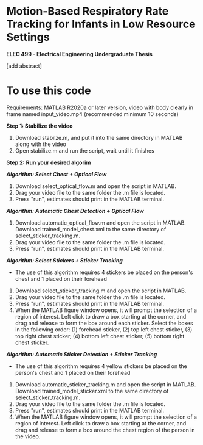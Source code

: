 # Motion-Based Respiratory Rate Tracking for Infants in Low Resource Settings

**ELEC 499 - Electrical Engineering Undergraduate Thesis** 

[add abstract]


# To use this code
Requirements: MATLAB R2020a or later version, video with body clearly in frame named input_video.mp4 (recommended minimum 10 seconds)

**Step 1: Stabilize the video** 
1. Download stabilze.m, and put it into the same directory in MATLAB along with the video 
3. Open stabilize.m and run the script, wait until it finishes 

**Step 2: Run your desired algorim** 

***Algorithm: Select Chest + Optical Flow***
1. Download select_optical_flow.m and open the script in MATLAB.
2. Drag your video file to the same folder the .m file is located.
3. Press "run", estimates should print in the MATLAB terminal.

***Algorithm: Automatic Chest Detection + Optical Flow***
1. Download automatic_optical_flow.m and open the script in MATLAB. Download trained_model_chest.xml to the same directory of select_sticker_tracking.m.
2. Drag your video file to the same folder the .m file is located.
3. Press "run", estimates should print in the MATLAB terminal.

***Algorithm: Select Stickers + Sticker Tracking***
* The use of this algorithm requires 4 stickers be placed on the person's chest and 1 placed on their forehead
1. Download select_sticker_tracking.m and open the script in MATLAB.
2. Drag your video file to the same folder the .m file is located.
3. Press "run", estimates should print in the MATLAB terminal.
4. When the MATLAB figure window opens, it will prompt the selection of a region of interest. Left click to draw a box starting at the corner, and drag and release to form the box around each sticker. Select the boxes in the following order: (1) forehead sticker, (2) top left chest sticker, (3) top right chest sticker, (4) bottom left chest sticker, (5) bottom right chest sticker. 

***Algorithm: Automatic Sticker Detection + Sticker Tracking*** 
* The use of this algorithm requires 4 yellow stickers be placed on the person's chest and 1 placed on their forehead
1. Download automatic_sticker_tracking.m and open the script in MATLAB. Download trained_model_sticker.xml to the same directory of select_sticker_tracking.m.
2. Drag your video file to the same folder the .m file is located.
3. Press "run", estimates should print in the MATLAB terminal.
4. When the MATLAB figure window opens, it will prompt the selection of a region of interest. Left click to draw a box starting at the corner, and drag and release to form a box around the chest region of the person in the video. 
